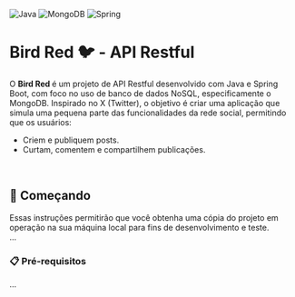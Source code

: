 ![Java](https://img.shields.io/badge/java-%23ED8B00.svg?style=for-the-badge&logo=openjdk&logoColor=white)
![MongoDB](https://img.shields.io/badge/MongoDB-%234ea94b.svg?style=for-the-badge&logo=mongodb&logoColor=white) 
![Spring](https://img.shields.io/badge/spring-%236DB33F.svg?style=for-the-badge&logo=spring&logoColor=white)

<h1>Bird Red 🐦 - API Restful</h1>
<p> O <strong> Bird Red </strong> é um projeto de API Restful desenvolvido com Java e Spring Boot, com foco no uso de banco de dados NoSQL, especificamente o MongoDB. Inspirado no X (Twitter), 
  o objetivo é criar uma aplicação que simula uma pequena parte das funcionalidades da rede social, permitindo que os usuários:
  <ul>
    <li> Criem e publiquem posts. </li>
    <li> Curtam, comentem e compartilhem publicações. </li>
  </ul>
</p>

<br>
<h2> 🚀 Começando </h2>
<p> 
Essas instruções permitirão que você obtenha uma cópia do projeto em operação na sua máquina local para fins de desenvolvimento e teste.
  <br>
...
</p>

<h3>📋 Pré-requisitos </h3>
<p> 
...
</p>
